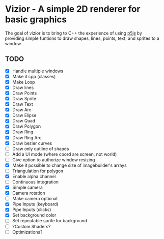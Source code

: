# Vizior - A simple 2D renderer for basic graphics

The goal of vizior is to bring to C++ the experience of using [p5js](https://p5js.org/) by providing simple funtions to draw shapes, lines, points, text, and sprites to a window.

## TODO

 - [x] Handle multiple windows
 - [x] Make it cpp  (classes)
 - [x] Make Loop
 - [x] Draw lines
 - [x] Draw Points
 - [x] Draw Sprite
 - [x] Draw Text
 - [x] Draw Arc
 - [x] Draw Elipse
 - [x] Draw Quad
 - [x] Draw Polygon
 - [x] Draw Ring
 - [x] Draw Ring Arc
 - [x] Draw bezier curves
 - [ ] Draw only outline of shapes
 - [ ] Add a UI mode (where coord are screen, not world)
 - [ ] Give option to authorize window resizing
 - [x] Make it possible to change size of imagebuilder's arrays
 - [ ] Triangulation for polygon
 - [x] Enable alpha channel
 - [ ] Continuous integration
 - [x] Simple camera
 - [x] Camera rotation
 - [ ] Make camera optional
 - [x] Pipe Inputs (keyboard)
 - [x] Pipe Inputs (clicks)
 - [x] Set background color
 - [ ] Set repeatable sprite for background
 - [ ] ?Custom Shaders?
 - [ ] Optimizations?